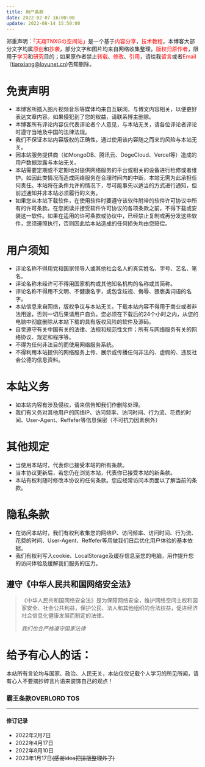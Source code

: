 ```yaml
---
title: 用户条款
date: 2022-02-07 16:00:00
update: 2022-08-14 15:50:00
---
```

郑重声明：<a style="color:red">「天翔TNXGの空间站」</a>是一个基于<a style="color:red">内容分享</a>，<a style="color:red">技术教程</a>，本博客大部分文字均属<a style="color:red">原创</a>和<a style="color:red">抄袭</a>，部分文字和图片均来自网络收集整理，<a style="color:red">版权归原作者</a>，限用于<a style="color:red">学习</a>和<a style="color:red">研究</a>目的；如果原作者禁止<a style="color:red">转载</a>、<a style="color:red">修改</a>、<a style="color:red">引用</a>，请给我<a style="color:red">留言</a>或者<a style="color:red">Email</a>（<tianxiang@loyunet.cn>)告知删除。

# 免责声明

* 本博客所插入图片视频音乐等媒体均来自互联网，与博文内容相关，以便更好表达文章内容。如果侵犯到了您的权益，请联系博主删除。
* 本博客所有评论内容仅代表评论者个人意见，与本站无关，请各位评论者评论时遵守当地及中国的法律法规。
* 我们不保证本站内容版权的正确性，通过使用该内容随之而来的风险与本站无关。
* 因本站服务提供商（如MongoDB、腾讯云、DogeCloud、Vercel等）造成的用户数据泄露与本站无关。
* 本站需要定期或不定期地对提供网络服务的平台或相关的设备进行检修或者维护。如因此类情况而造成网络服务在合理时间内的中断，本站无需为此承担任何责任。本站将在条件允许的情况下，尽可能事先以适当的方式进行通知，但前述通知并非本站必须履行的义务。
* 如果您从本站下载软件，在使用软件时要遵守该软件附带的软件许可协议中所有的许可条款。在您阅读并接受软件许可协议的各项条款之前，不得下载或安装这一软件。如果在适用的许可条款或协议中，已经禁止复制或再分发这些软件，您须遵照执行，否则因此给本站造成的任何损失均由您赔偿。

# 用户须知

* 评论名称不得用党和国家领导人或其他社会名人的真实姓名、字号、艺名、笔名。
* 评论名称未经许可不得用国家机构或其他知名机构的名称或其简称。
* 评论名称不得用不文明、不健康名字，或包含歧视、侮辱、猥亵类词语的名字。
* 本站信息来自网络，版权争议与本站无关。下载本站内容不得用于商业或者非法用途，否则一切后果请用户自负。您必须在下载后的24个小时之内，从您的电脑中彻底删除从本站下载的具有版权风险的软件及源码。
* 自觉遵守有关中国有关的法律、法规和规范性文件；所有与网络服务有关的网络协议、规定和程序等。
* 不得为任何非法目的而使用网络服务系统。
* 不得利用本站提供的网络服务上传、展示或传播任何非法的、虚假的、违反社会公德的信息资料。

# 本站义务

* 如本站内容有涉及侵权，请来信告知我们作删除处理。
* 我们有义务对其他用户的网络IP、访问频率、访问时间、行为流、花费的时间、User-Agent、Reffefer等信息保密（不可抗力因素例外）

# 其他规定

* 当使用本站时，代表你已接受本站的所有条款。
* 当本协议更新后，若您仍在浏览本站，代表你已接受本站的新条款。
* 本站有权利随时修改本协议的任何条款。您应经常访问本页面以了解当前的条款。

# 隐私条款

* 在访问本站时，我们有权利收集您的网络IP、访问频率、访问时间、行为流、花费的时间、User-Agent、Reffefer等用做我们日后优化用户体验的基本依据。
* 我们有权利写入cookie、LocalStorage及缓存信息至您的电脑，用作提升您的访问体验及缓解我们服务的压力。

## 遵守《中华人民共和国网络安全法》

> 《中华人民共和国网络安全法》是为保障网络安全，维护网络空间主权和国家安全、社会公共利益，保护公民、法人和其他组织的合法权益，促进经济社会信息化健康发展而制定的法律。
>
> <cite>我们也会严格遵守国家法律</cite>

# 给予有心人的话：

本站所有言论均与国家、政治、人民无关，本站仅仅记载个人学习的所见所闻，请有心人不要摘抄碎言片语来装饰自己的观点！

### 霸王条款OVERLORD TOS
---

#### 修订记录

* 2022年2月7日
* 2022年4月17日
* 2022年8月10日
* 2023年1月17日~~(感谢idea把排版整理炸了)~~
